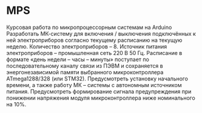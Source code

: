 # MPS
Курсовая работа по микропроцессорным системам на Arduino
Разработать МК-систему для включения / выключения подключённых к ней электроприборов согласно текущему расписанию на текущую неделю. Количество электроприборов – 8. Источник питания электроприборов – промышленная сеть 220 В 50 Гц. Расписание в формате «день недели – часы – минуты» поступает по последовательному каналу связи из ПЭВМ и сохраняется в энергонезависимой памяти выбранного микроконтроллера ATmega1288/328 (или STM32).
Предусмотреть установку начального времени, а также работу МК – системы с автономным источником питания. Предусмотреть формирование сигнала предупреждения при понижении напряжения модуля микроконтроллера ниже номинального на 10%.

